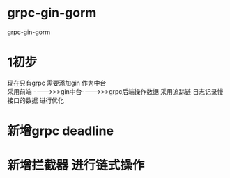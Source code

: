 # grpc-gin-gorm
grpc-gin-gorm


# 1初步
现在只有grpc 需要添加gin 作为中台   
采用前端 ---->>>gin中台---->>>grpc后端操作数据
采用追踪链 日志记录慢接口的数据  进行优化
# 新增grpc deadline

# 新增拦截器 进行链式操作


